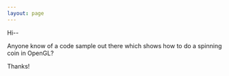 ```yaml
---
layout: page
---
```


Hi--

Anyone know of a code sample out there which shows how to do a spinning coin in OpenGL?

Thanks!
